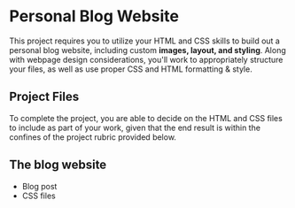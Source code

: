 # Personal Blog Website
This project requires you to utilize your HTML and CSS skills to build out a personal blog website, including custom **images, layout, and styling**. Along with webpage design considerations, you'll work to appropriately structure your files, as well as use proper CSS and HTML formatting & style.

## Project Files
To complete the project, you are able to decide on the HTML and CSS files to include as part of your work, given that the end result is within the confines of the project rubric provided below.

## The blog website
- Blog post
- CSS files
